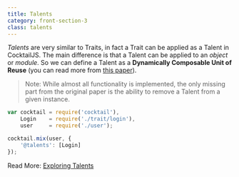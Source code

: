```yaml
---
title: Talents
category: front-section-3
class: talents
---
```


_Talents_ are very similar to Traits, in fact a Trait can be applied as a Talent in CocktailJS.
 The main difference is that a Talent can be applied to an _object_ or _module_.
So we can define a Talent as a **Dynamically Composable Unit of Reuse**
(you can read more from [this paper](http://scg.unibe.ch/archive/papers/Ress11a-Talents.pdf)).

> Note: While almost all functionality is implemented, the only missing part from the original paper is the ability to remove a Talent from a given instance.

````javascript
var cocktail = require('cocktail'),
	Login    = require('./trait/login'),
	user     = require('./user');

cocktail.mix(user, {
	'@talents': [Login]
});


````


Read More: [Exploring Talents](/guides/exploring-traits-and-talents.html)
